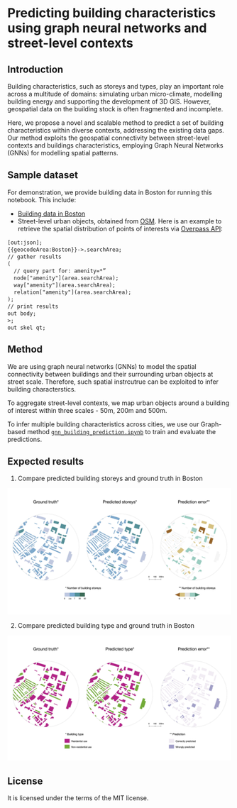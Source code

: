 # Predicting building characteristics using graph neural networks and street-level contexts

## Introduction

Building characteristics, such as storeys and types, play an important role across a multitude of domains: simulating urban micro-climate, modelling building energy and supporting the development of 3D GIS. However, geospatial data on the building stock is often fragmented and incomplete.

Here, we propose a novel and scalable method to predict a set of building characteristics within diverse contexts, addressing the existing data gaps. Our method exploits the geospatial connectivity between street-level contexts and buildings characteristics, employing Graph Neural Networks (GNNs) for modelling spatial patterns.

<!-- ## Data

Two types of data are considered for designing our method:

- Building data from open government datasets
- Street-level contexts from [OpenStreetMap](https://www.openstreetmap.org/), using [Overpass](https://overpass-turbo.eu/) -->


## Sample dataset

For demonstration, we provide building data in Boston for running this notebook. This include:

- [Building data in Boston](https://data.boston.gov/dataset/boston-buildings-inventory)
- Street-level urban objects, obtained from [OSM](https://www.openstreetmap.org/#map=12/42.3125/-70.9979). Here is an example to retrieve the spatial distribution of points of interests via [Overpass API](https://overpass-turbo.eu/):


```shell
[out:json];
{{geocodeArea:Boston}}->.searchArea;
// gather results
(
  // query part for: amenity=*”
  node["amenity"](area.searchArea);
  way["amenity"](area.searchArea);
  relation["amenity"](area.searchArea);
);
// print results
out body;
>;
out skel qt;
```

## Method

We are using graph neural networks (GNNs) to model the spatial connectivity between buildings and their surrounding urban objects at street scale. Therefore, such spatial instrcutrue can be exploited to infer building characterstics.

To aggregate street-level contexts, we map urban objects around a building of interest within three scales - 50m, 200m and 500m.

To infer multiple building characteristics across cities, we use our Graph-based method [`gnn_building_prediction.ipynb`](https://github.com/binyulei/gnn-building-characteristics-prediction/blob/0897d90d57b3fbd05bef5e96154208a94bda5ec9/gnn_building_prediction.ipynb) to train and evaluate the predictions.


## Expected results

1. Compare predicted building storeys and ground truth in Boston
<div align=center>
<img src="outputs/boston_predicted_storey.jpg">
</div>

2. Compare predicted building type and ground truth in Boston
<div align=center>
<img src="outputs/boston_predicted_type.jpg">
</div>

## License

It is licensed under the terms of the MIT license.

